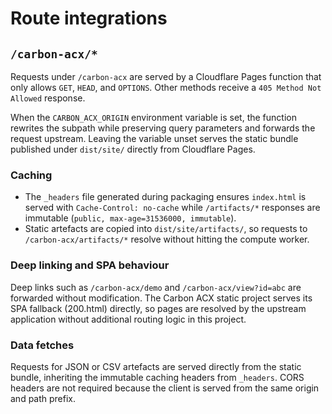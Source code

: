 # Route integrations

## `/carbon-acx/*`

Requests under `/carbon-acx` are served by a Cloudflare Pages function that only allows
`GET`, `HEAD`, and `OPTIONS`. Other methods receive a `405 Method Not Allowed` response.

When the `CARBON_ACX_ORIGIN` environment variable is set, the function rewrites the
subpath while preserving query parameters and forwards the request upstream. Leaving the
variable unset serves the static bundle published under `dist/site/` directly from
Cloudflare Pages.

### Caching

* The `_headers` file generated during packaging ensures `index.html` is served with
  `Cache-Control: no-cache` while `/artifacts/*` responses are immutable (`public,
  max-age=31536000, immutable`).
* Static artefacts are copied into `dist/site/artifacts/`, so requests to
  `/carbon-acx/artifacts/*` resolve without hitting the compute worker.

### Deep linking and SPA behaviour

Deep links such as `/carbon-acx/demo` and `/carbon-acx/view?id=abc` are forwarded without
modification. The Carbon ACX static project serves its SPA fallback (200.html) directly,
so pages are resolved by the upstream application without additional routing logic in this
project.

### Data fetches

Requests for JSON or CSV artefacts are served directly from the static bundle, inheriting
the immutable caching headers from `_headers`. CORS headers are not required because the
client is served from the same origin and path prefix.
